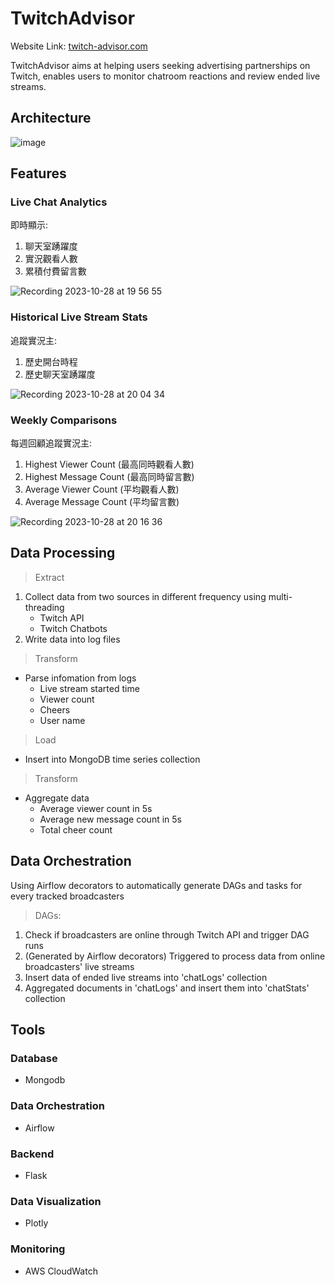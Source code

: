 # TwitchAdvisor
Website Link: [twitch-advisor.com](https://twitch-advisor.com)
<p>TwitchAdvisor aims at helping users seeking advertising partnerships on Twitch, enables users to monitor chatroom reactions and review ended live streams.</p>

## Architecture
![image](https://github.com/BoscoTing/TwitchAdvisor/assets/110707173/cf7781b4-c7ca-4893-9e79-fe98da9babb7)


## Features
### Live Chat Analytics
即時顯示:
1. 聊天室踴躍度
2. 實況觀看人數
3. 累積付費留言數

![Recording 2023-10-28 at 19 56 55](https://github.com/BoscoTing/TwitchAdvisor/assets/110707173/e8841a70-0d5d-4416-b417-3196969afc93)
### Historical Live Stream Stats
追蹤實況主:
1. 歷史開台時程
2. 歷史聊天室踴躍度

![Recording 2023-10-28 at 20 04 34](https://github.com/BoscoTing/TwitchAdvisor/assets/110707173/677f2801-ec89-4f2a-bd88-ca8f920ec1b0)
### Weekly Comparisons
每週回顧追蹤實況主:

1. Highest Viewer Count (最高同時觀看人數)
2. Highest Message Count (最高同時留言數)
3. Average Viewer Count (平均觀看人數)
4. Average Message Count (平均留言數)

![Recording 2023-10-28 at 20 16 36](https://github.com/BoscoTing/TwitchAdvisor/assets/110707173/1182df00-939a-43f4-9b0a-236fc910ec8f)
## Data Processing
> Extract
1. Collect data from two sources in different frequency using multi-threading
    * Twitch API
    * Twitch Chatbots
2. Write data into log files

> Transform
* Parse infomation from logs
    * Live stream started time
    * Viewer count
    * Cheers
    * User name

> Load
* Insert into MongoDB time series collection

> Transform
* Aggregate data
    * Average viewer count in 5s
    * Average new message count in 5s
    * Total cheer count

## Data Orchestration
Using Airflow decorators to automatically generate DAGs and tasks for every tracked broadcasters 

>DAGs:
1. Check if broadcasters are online through Twitch API and trigger DAG runs
2. (Generated by Airflow decorators) Triggered to process data from online broadcasters' live streams
3. Insert data of ended live streams into 'chatLogs' collection
4. Aggregated documents in 'chatLogs' and insert them into 'chatStats' collection


## Tools
### Database

* Mongodb
### Data Orchestration	

* Airflow

### Backend

* Flask

### Data Visualization

* Plotly

### Monitoring

* AWS CloudWatch
